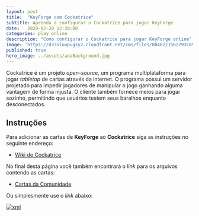 ```yaml
---
layout: post
title:  "KeyForge com Cockatrice"
subtitle: Aprenda a configurar o Cockatrice para jogar KeyForge
date:   2020-02-20 12:38:00
categories: play online
description: "Como configurar o Cockatrice para jogar KeyForge online"
image: 'https://d335luupugsy2.cloudfront.net/cms/files/80482/1562793109/$ep0v3563aci'
published: true
hero_image: ../assets/aoaBackground.jpg
---
```


Cockatrice é um projeto _open-source_, um programa multiplataforma para jogar _tabletop_ de cartas através da internet.
O programa possui um servidor projetado para impedir jogadores de manipular o jogo ganhando alguma vantagem de forma injusta.
O cliente também fornece meios para jogar sozinho, permitindo que usuários testem seus baralhos enquanto desconectados.

## Instruções

Para adicionar as cartas de **KeyForge** ao **Cockatrice** siga as instruções no seguinte endereço:

* [Wiki de Cockatrice](https://github.com/Cockatrice/Cockatrice/wiki/Custom-Cards-&-Sets)

No final desta página você também encontrará o _link_ para os arquivos contendo as cartas:

* [Cartas da Comunidade](https://github.com/Cockatrice/Cockatrice/wiki/Custom-Cards-&-Sets#custom-card-databases-by-the-community)

Ou simplesmente use o _link_ abaixo:

[![xml](https://img.shields.io/badge/XML-github-green)](https://github.com/cardsofkeyforge/json/tree/master/xml/pt)
